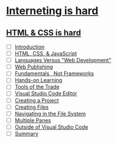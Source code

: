 # [Interneting is hard](https://www.internetingishard.com/)

## [HTML & CSS is hard](https://www.internetingishard.com/html-and-css/)

- [ ] [Introduction](https://www.internetingishard.com/html-and-css/introduction/)
- [ ] [HTML, CSS, & JavaScript](https://www.internetingishard.com/html-and-css/introduction/#html-css-and-javascript)
- [ ] [Languages Versus "Web Development"](https://www.internetingishard.com/html-and-css/introduction/#languages-versus-web-development)
- [ ] [Web Publishing](https://www.internetingishard.com/html-and-css/introduction/#web-publishing)
- [ ] [Fundamentals , Not Frameworks](https://www.internetingishard.com/html-and-css/introduction/#fundamentals-not-frameworks)
- [ ] [Hands-on Learning](https://www.internetingishard.com/html-and-css/introduction/#hands-on-learning)
- [ ] [Tools of the Trade](https://www.internetingishard.com/html-and-css/introduction/#tools-of-the-trade)
- [ ] [Visual Studio Code Editor](https://www.internetingishard.com/html-and-css/introduction/#atom-text-editor)
- [ ] [Creating a Project](https://www.internetingishard.com/html-and-css/introduction/#creating-a-project)
- [ ] [Creating Files](https://www.internetingishard.com/html-and-css/introduction/#creating-files)
- [ ] [Navigating in the File System](https://www.internetingishard.com/html-and-css/introduction/#navigating-the-file-system)
- [ ] [Multiple Panes](https://www.internetingishard.com/html-and-css/introduction/#multiple-panes)
- [ ] [Outside of Visual Studio Code](https://www.internetingishard.com/html-and-css/introduction/#outside-of-atom)
- [ ] [Summary](https://www.internetingishard.com/html-and-css/introduction/#summary)
